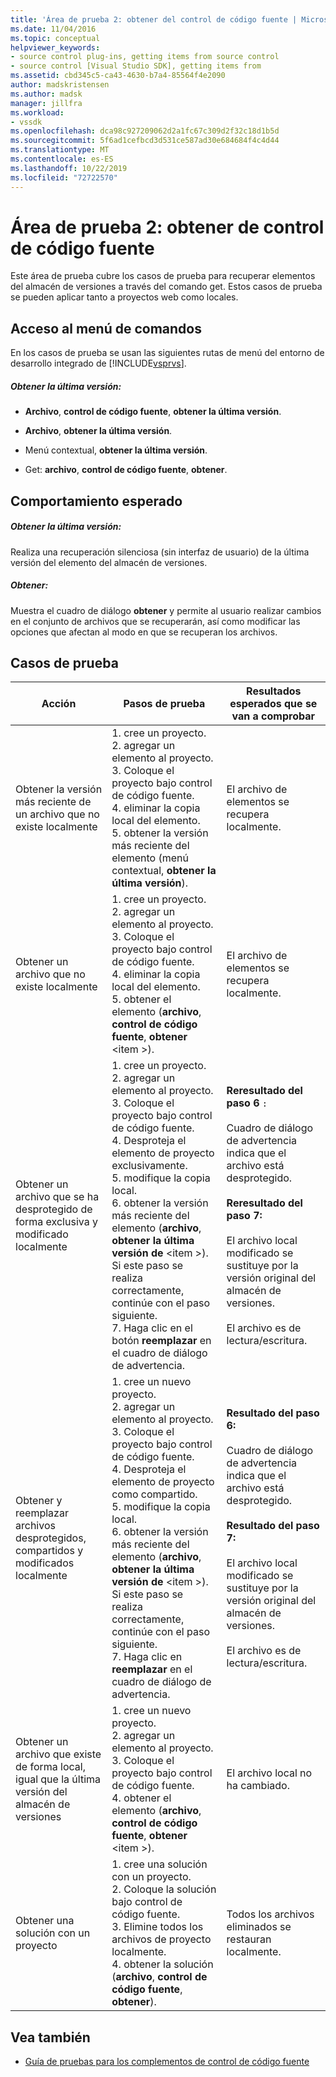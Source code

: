 ```yaml
---
title: 'Área de prueba 2: obtener del control de código fuente | Microsoft Docs'
ms.date: 11/04/2016
ms.topic: conceptual
helpviewer_keywords:
- source control plug-ins, getting items from source control
- source control [Visual Studio SDK], getting items from
ms.assetid: cbd345c5-ca43-4630-b7a4-85564f4e2090
author: madskristensen
ms.author: madsk
manager: jillfra
ms.workload:
- vssdk
ms.openlocfilehash: dca98c927209062d2a1fc67c309d2f32c18d1b5d
ms.sourcegitcommit: 5f6ad1cefbcd3d531ce587ad30e684684f4c4d44
ms.translationtype: MT
ms.contentlocale: es-ES
ms.lasthandoff: 10/22/2019
ms.locfileid: "72722570"
---
```

# <a name="test-area-2-get-from-source-control"></a>Área de prueba 2: obtener de control de código fuente
Este área de prueba cubre los casos de prueba para recuperar elementos del almacén de versiones a través del comando get. Estos casos de prueba se pueden aplicar tanto a proyectos web como locales.

## <a name="command-menu-access"></a>Acceso al menú de comandos
 En los casos de prueba se usan las siguientes rutas de menú del entorno de desarrollo integrado de [!INCLUDE[vsprvs](../../code-quality/includes/vsprvs_md.md)].

##### <a name="get-latest-version"></a>Obtener la última versión:

- **Archivo**, **control de código fuente**, **obtener la última versión**.

- **Archivo**, **obtener la última versión**.

- Menú contextual, **obtener la última versión**.

- Get: **archivo**, **control de código fuente**, **obtener**.

## <a name="expected-behavior"></a>Comportamiento esperado

##### <a name="get-latest-version"></a>Obtener la última versión:
 Realiza una recuperación silenciosa (sin interfaz de usuario) de la última versión del elemento del almacén de versiones.

##### <a name="get"></a>Obtener:
 Muestra el cuadro de diálogo **obtener** y permite al usuario realizar cambios en el conjunto de archivos que se recuperarán, así como modificar las opciones que afectan al modo en que se recuperan los archivos.

## <a name="test-cases"></a>Casos de prueba

|Acción|Pasos de prueba|Resultados esperados que se van a comprobar|
|------------|----------------|--------------------------------|
|Obtener la versión más reciente de un archivo que no existe localmente|1. cree un proyecto.<br />2. agregar un elemento al proyecto.<br />3. Coloque el proyecto bajo control de código fuente.<br />4. eliminar la copia local del elemento.<br />5. obtener la versión más reciente del elemento (menú contextual, **obtener la última versión**).|El archivo de elementos se recupera localmente.|
|Obtener un archivo que no existe localmente|1. cree un proyecto.<br />2. agregar un elemento al proyecto.<br />3. Coloque el proyecto bajo control de código fuente.<br />4. eliminar la copia local del elemento.<br />5. obtener el elemento (**archivo**, **control de código fuente**, **obtener** \<item >).|El archivo de elementos se recupera localmente.|
|Obtener un archivo que se ha desprotegido de forma exclusiva y modificado localmente|1. cree un proyecto.<br />2. agregar un elemento al proyecto.<br />3. Coloque el proyecto bajo control de código fuente.<br />4. Desproteja el elemento de proyecto exclusivamente.<br />5. modifique la copia local.<br />6. obtener la versión más reciente del elemento (**archivo**, **obtener la última versión de** \<item >). Si este paso se realiza correctamente, continúe con el paso siguiente.<br />7. Haga clic en el botón **reemplazar** en el cuadro de diálogo de advertencia.|**Reresultado del paso 6** `:`<br /><br /> Cuadro de diálogo de advertencia indica que el archivo está desprotegido.<br /><br /> **Reresultado del paso 7:**<br /><br /> El archivo local modificado se sustituye por la versión original del almacén de versiones.<br /><br /> El archivo es de lectura/escritura.|
|Obtener y reemplazar archivos desprotegidos, compartidos y modificados localmente|1. cree un nuevo proyecto.<br />2. agregar un elemento al proyecto.<br />3. Coloque el proyecto bajo control de código fuente.<br />4. Desproteja el elemento de proyecto como compartido.<br />5. modifique la copia local.<br />6. obtener la versión más reciente del elemento (**archivo**, **obtener la última versión de** \<item >). Si este paso se realiza correctamente, continúe con el paso siguiente.<br />7. Haga clic en **reemplazar** en el cuadro de diálogo de advertencia.|**Resultado del paso 6:**<br /><br /> Cuadro de diálogo de advertencia indica que el archivo está desprotegido.<br /><br /> **Resultado del paso 7:**<br /><br /> El archivo local modificado se sustituye por la versión original del almacén de versiones.<br /><br /> El archivo es de lectura/escritura.|
|Obtener un archivo que existe de forma local, igual que la última versión del almacén de versiones|1. cree un nuevo proyecto.<br />2. agregar un elemento al proyecto.<br />3. Coloque el proyecto bajo control de código fuente.<br />4. obtener el elemento (**archivo**, **control de código fuente**, **obtener** \<item >).|El archivo local no ha cambiado.|
|Obtener una solución con un proyecto|1. cree una solución con un proyecto.<br />2. Coloque la solución bajo control de código fuente.<br />3. Elimine todos los archivos de proyecto localmente.<br />4. obtener la solución (**archivo**, **control de código fuente**, **obtener**).|Todos los archivos eliminados se restauran localmente.|

## <a name="see-also"></a>Vea también
- [Guía de pruebas para los complementos de control de código fuente](../../extensibility/internals/test-guide-for-source-control-plug-ins.md)